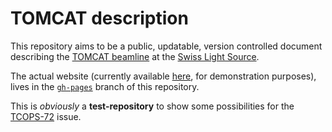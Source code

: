 # TOMCAT description

This repository aims to be a public, updatable, version controlled document describing the [TOMCAT beamline](http://psi.ch/sls/tomcat) at the [Swiss Light Source](http://psi.ch/sls).

The actual website (currently available [here](http://habi.github.io/TOMCAT-Description/), for demonstration purposes), lives in the [`gh-pages`](https://github.com/habi/TOMCAT-Description/tree/gh-pages) branch of this repository.

This is *obviously* a **test-repository** to show some possibilities for the [TCOPS-72](https://tracker.psi.ch/jira/browse/TCOPS-72) issue.
